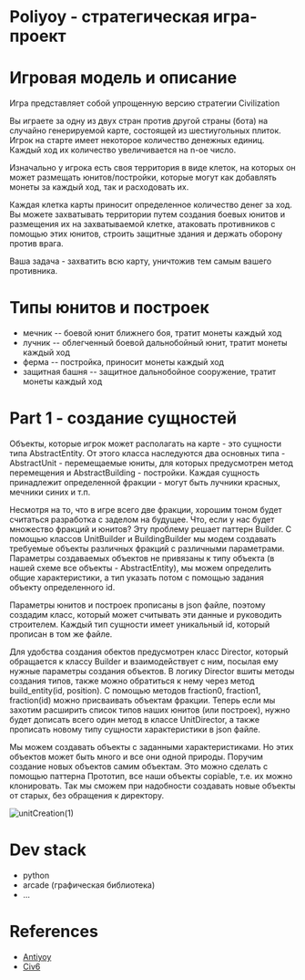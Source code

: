 # Poliyoy - стратегическая игра-проект

# Игровая модель и описание
Игра представляет собой упрощенную версию стратегии Civilization

Вы играете за одну из двух стран против другой страны (бота) на случайно генерируемой карте, состоящей из шестиугольных плиток.
Игрок на старте имеет некоторое количество денежных единиц. Каждый ход их количество увеличивается на n-ое число.

Изначально у игрока есть своя территория в виде клеток, на которых он может размещать юнитов/постройки, которые могут как добавлять монеты за каждый ход,
так и расходовать их.

Каждая клетка карты приносит определенное количество денег за ход. Вы можете захватывать территории путем создания боевых юнитов и размещения их на захватываемой клетке, атаковать противников с помощью этих юнитов, строить защитные здания и держать оборону против врага.


Ваша задача - захватить всю карту, уничтожив тем самым вашего противника.

# Типы юнитов и построек
- мечник -- боевой юнит ближнего боя, тратит монеты каждый ход
- лучник -- облегченный боевой дальнобойный юнит, тратит монеты каждый ход
- ферма -- постройка, приносит монеты каждый ход
- защитная башня -- защитное дальнобойное сооружение, тратит монеты каждый ход

# Part 1 - создание сущностей
Объекты, которые игрок может располагать на карте - это сущности типа AbstractEntity. 
От этого класса наследуются два основных типа - AbstractUnit - перемещаемые юниты, для которых предусмотрен метод перемещения и AbstractBuilding - постройки.
Каждая сущность принадлежит определенной фракции - могут быть лучники красных, мечники синих и т.п.

Несмотря на то, что в игре всего две фракции, хорошим тоном будет считаться разработка с заделом на будущее. Что, если у нас будет множество фракций и юнитов?
Эту проблему решает паттерн Builder. С помощью классов UnitBuilder и BuildingBuilder мы модем создавать требуемые объекты различных фракций с различными параметрами. Параметры создаваемых объектов не привязаны к типу объекта (в нашей схеме все объекты - AbstractEntity), мы можем определить общие характеристики, а тип указать потом с помощью задания объекту определенного id.

Параметры юнитов и построек прописаны в json файле, поэтому создадим класс, который может считывать эти данные и руководить строителем. Каждый тип сущности имеет уникальный id, который прописан в том же файле.

Для удобства создания обектов предусмотрен класс Director, который обращается к классу Builder и взаимодействует с ним, посылая ему нужные параметры создания объектов. В логику Director вшиты методы создания типов, также можно обратиться к нему через метод build_entity(id, position). С помощью методов fraction0, fraction1, fraction(id) можно присваивать объектам фракции. Теперь если мы захотим расширить список типов наших юнитов (или построек), нужно будет дописать всего один метод в классе UnitDirector, а также прописать новому типу сущности характеристики в json файле.

Мы можем создавать объекты с заданными характеристиками. Но этих объектов может быть много и все они одной природы. Поручим создание новых объектов самим объектам. Это можно сделать с помощью паттерна Прототип, все наши объекты copiable, т.е. их можно клонировать. Так мы сможем при надобности создавать новые объекты от старых, без обращения к директору.

![unitCreation(1)](https://user-images.githubusercontent.com/35405876/111896446-bc755e00-8a2a-11eb-8a40-1aef4e0e451b.png)




# Dev stack
- python
- arcade (графическая библиотека)
- ...

# References
- [Antiyoy](https://play.google.com/store/apps/details?id=yio.tro.antiyoy.android&hl=ru&gl=US)
- [Civ6](https://www.epicgames.com/store/ru/p/sid-meiers-civilization-vi)
